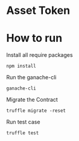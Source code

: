 # Asset Token

# How to run
Install all require packages

  ```npm install```

Run the ganache-cli

  ```ganache-cli```

Migrate the Contract

  ```truffle migrate -reset```

Run test case

  ```truffle test```
